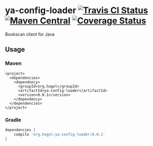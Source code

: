 # ya-config-loader [![Travis CI Status](https://travis-ci.org/hogelog/ya-config-loader.svg)](https://travis-ci.org/hogelog/ya-config-loader) [![Maven Central](https://maven-badges.herokuapp.com/maven-central/org.hogel/ya-config-loader/badge.svg)](https://maven-badges.herokuapp.com/maven-central/org.hogel/ya-config-loader) [![Coverage Status](https://img.shields.io/coveralls/hogelog/ya-config-loader.svg)](https://coveralls.io/r/hogelog/ya-config-loader?branch=master)

Bookscan client for Java

## Usage
### Maven
```pom
<project>
  <dependencies>
    <dependency>
      <groupId>org.hogel</groupId>
      <artifactId>ya-config-loader</artifactId>
      <version>0.0.1</version>
    </dependency>
  </dependencies>
</project>
```

### Gradle

```gradle
dependencies {
    compile 'org.hogel:ya-config-loader:0.0.1'
}
```
